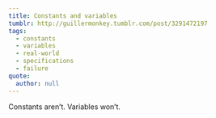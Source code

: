 ```yaml
---
title: Constants and variables
tumblr: http://guillermonkey.tumblr.com/post/3291472197
tags:
  - constants
  - variables
  - real-world
  - specifications
  - failure
quote:
  author: null
---
```


Constants aren’t. Variables won’t.
